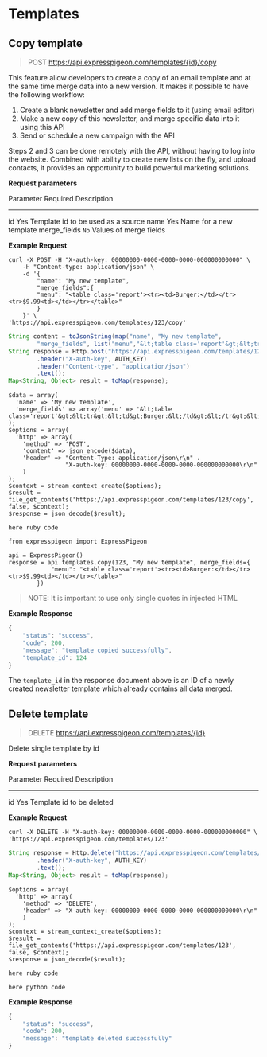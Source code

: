 # Templates

<ul data-toc data-toc-headings="h2,h3,h4"></ul>

## Copy template

> POST https://api.expresspigeon.com/templates/{id}/copy

This feature allow developers to create a copy of an email template and at the same time merge data into a new version. It makes it possible to have the following workflow:

1. Create a blank newsletter and add merge fields to it (using email editor)
2. Make a new copy of this newsletter, and merge specific data into it using this API
3. Send or schedule a new campaign with the API

Steps 2 and 3 can be done remotely with the API, without having to log into the website. Combined with ability to create new lists on the fly, and upload contacts, it provides an opportunity to build powerful marketing solutions.

**Request parameters**

Parameter          Required               Description
-------------      --------------------   --------------------------------
id                 Yes                    Template id to be used as a source
name               Yes                    Name for a new template
merge_fields       `No`                   Values of merge fields

**Example Request**

<div class="tab-content">

<div role="tabpanel" data-language="curl" class="tab-pane active">

~~~~ {.prettyprint .numberLines}
curl -X POST -H "X-auth-key: 00000000-0000-0000-0000-000000000000" \
    -H "Content-type: application/json" \
    -d '{
        "name": "My new template",
        "merge_fields":{
        "menu": "<table class='report'><tr><td>Burger:</td></tr><tr>$9.99<td></td></tr></table>"
        }
    }' \
'https://api.expresspigeon.com/templates/123/copy'       
~~~~

</div>

<div role="tabpanel" data-language="java" class="tab-pane">

~~~~ {.java .numberLines}
String content = toJsonString(map("name", "My new template",
        "merge_fields", list("menu","&lt;table class='report'&gt;&lt;tr&gt;&lt;td&gt;Burger:&lt;/td&gt;&lt;/tr&gt;&lt;tr&gt;$9.99&lt;td&gt;&lt;/td&gt;&lt;/tr&gt;&lt;/table&gt;")));
String response = Http.post("https://api.expresspigeon.com/templates/123/copy", content)
        .header("X-auth-key", AUTH_KEY)
        .header("Content-type", "application/json")
        .text();
Map<String, Object> result = toMap(response);
~~~~

</div>

<div role="tabpanel" data-language="php" class="tab-pane">

~~~~ {.php .numberLines}
$data = array(
  'name' => 'My new template',
  'merge_fields' => array('menu' => '&lt;table class='report'&gt;&lt;tr&gt;&lt;td&gt;Burger:&lt;/td&gt;&lt;/tr&gt;&lt;tr&gt;$9.99&lt;td&gt;&lt;/td&gt;&lt;/tr&gt;&lt;/table&gt;')
);
$options = array(
  'http' => array(
    'method' => 'POST',
    'content' => json_encode($data),
    'header' => "Content-Type: application/json\r\n" .
                "X-auth-key: 00000000-0000-0000-0000-000000000000\r\n"
    )
);
$context = stream_context_create($options);
$result = file_get_contents('https://api.expresspigeon.com/templates/123/copy', false, $context);
$response = json_decode($result);
~~~~

</div>

<div role="tabpanel" data-language="ruby" class="tab-pane">

~~~~ {.ruby .numberLines}
here ruby code
~~~~

</div>

<div role="tabpanel" data-language="python" class="tab-pane">

~~~~ {.python .numberLines}
from expresspigeon import ExpressPigeon
    
api = ExpressPigeon()
response = api.templates.copy(123, "My new template", merge_fields={
            "menu": "<table class='report'><tr><td>Burger:</td></tr><tr>$9.99<td></td></tr></table>"
        })
~~~~

</div>

</div>

> NOTE: It is important to use only single quotes in injected HTML

**Example Response**

~~~~ {.js .numberLines}
{
    "status": "success",
    "code": 200,
    "message": "template copied successfully",
    "template_id": 124
}           
~~~~

The `template_id` in the response document above is an ID of a newly created newsletter template which already contains all data merged.


## Delete template

> DELETE https://api.expresspigeon.com/templates/{id}

Delete single template by id

**Request parameters**

Parameter          Required               Description
-------------      --------------------   --------------------------------
id                 Yes                    Template id to be deleted

**Example Request**

<div class="tab-content">

<div role="tabpanel" data-language="curl" class="tab-pane active">

~~~~ {.prettyprint .numberLines}
curl -X DELETE -H "X-auth-key: 00000000-0000-0000-0000-000000000000" \
'https://api.expresspigeon.com/templates/123'       
~~~~

</div>

<div role="tabpanel" data-language="java" class="tab-pane">

~~~~ {.java .numberLines}
String response = Http.delete("https://api.expresspigeon.com/templates/123")
        .header("X-auth-key", AUTH_KEY)
        .text();
Map<String, Object> result = toMap(response);
~~~~

</div>

<div role="tabpanel" data-language="php" class="tab-pane">

~~~~ {.php .numberLines}
$options = array(
  'http' => array(
    'method' => 'DELETE',
    'header' => "X-auth-key: 00000000-0000-0000-0000-000000000000\r\n"
    )
);
$context = stream_context_create($options);
$result = file_get_contents('https://api.expresspigeon.com/templates/123', false, $context);
$response = json_decode($result);
~~~~

</div>

<div role="tabpanel" data-language="ruby" class="tab-pane">

~~~~ {.ruby .numberLines}
here ruby code
~~~~

</div>

<div role="tabpanel" data-language="python" class="tab-pane">

~~~~ {.python .numberLines}
here python code
~~~~

</div>

</div>

**Example Response**

~~~~ {.js .numberLines}
{
    "status": "success",
    "code": 200,
    "message": "template deleted successfully"
}           
~~~~

